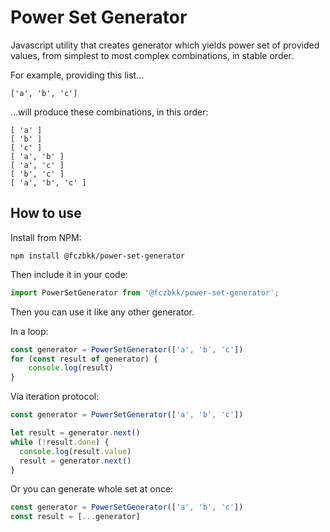 # Power Set Generator

Javascript utility that creates generator which yields power set of provided values, from simplest to most complex combinations, in stable order.

For example, providing this list...

```
['a', 'b', 'c']
```

...will produce these combinations, in this order:

```
[ 'a' ]
[ 'b' ]
[ 'c' ]
[ 'a', 'b' ]
[ 'a', 'c' ]
[ 'b', 'c' ]
[ 'a', 'b', 'c' ]
```

## How to use

Install from NPM:

```
npm install @fczbkk/power-set-generator
```

Then include it in your code:

```javascript
import PowerSetGenerator from '@fczbkk/power-set-generator';
```

Then you can use it like any other generator.

In a loop:

```javascript
const generator = PowerSetGenerator(['a', 'b', 'c'])
for (const result of generator) {
    console.log(result)
}
```

Via iteration protocol:

```javascript
const generator = PowerSetGenerator(['a', 'b', 'c'])

let result = generator.next()
while (!result.done) {
  console.log(result.value)
  result = generator.next()
}
```

Or you can generate whole set at once:

```javascript
const generator = PowerSetGenerator(['a', 'b', 'c'])
const result = [...generator]
```
